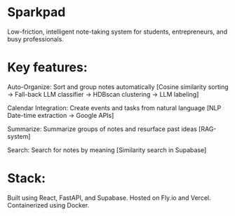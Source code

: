 # Sparkpad
Low-friction, intelligent note-taking system for students, entrepreneurs, and busy professionals.

# Key features:
Auto-Organize: Sort and group notes automatically [Cosine similarity sorting -> Fall-back LLM classifier -> HDBscan clustering -> LLM labeling]

Calendar Integration: Create events and tasks from natural language [NLP Date-time extraction -> Google APIs]

Summarize: Summarize groups of notes and resurface past ideas [RAG-system] 

Search: Search for notes by meaning [Similarity search in Supabase] 

# Stack:
Built using React, FastAPI, and Supabase.
Hosted on Fly.io and Vercel.
Containerized using Docker.
